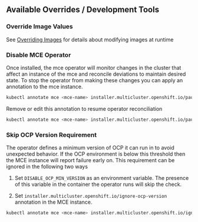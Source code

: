 ## Available Overrides / Development Tools

### Override Image Values

See [Overriding Images](override-images.md ) for details about modifying images at runtime

### Disable MCE Operator

Once installed, the mce operator will monitor changes in the cluster that affect an instance of the mce and reconcile deviations to maintain desired state. To stop the operator from making these changes you can apply an annotation to the mce instance.
```bash
kubectl annotate mce <mce-name> installer.multicluster.openshift.io/pause=true
```

Remove or edit this annotation to resume operator reconciliation
```bash
kubectl annotate mce <mce-name> installer.multicluster.openshift.io/pause- --overwrite
```

### Skip OCP Version Requirement

The operator defines a minimum version of OCP it can run in to avoid unexpected behavior. If the OCP environment is below this threshold then the MCE instance will report failure early on. This requirement can be ignored in the following two ways

1. Set `DISABLE_OCP_MIN_VERSION` as an environment variable. The presence of this variable in the container the operator runs will skip the check.

2. Set `installer.multicluster.openshift.io/ignore-ocp-version` annotation in the MCE instance.
```bash
kubectl annotate mce <mce-name> installer.multicluster.openshift.io/ignore-ocp-version=true
```